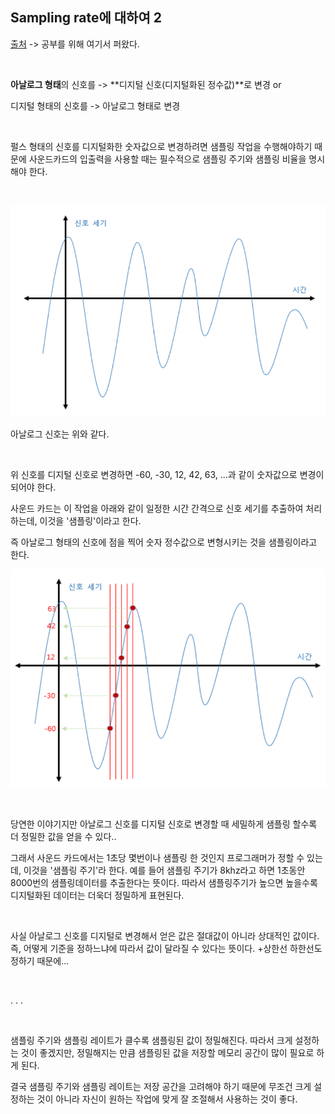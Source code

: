 ## Sampling rate에 대하여 2 

[출처](https://m.blog.naver.com/tipsware/220868928930) -> 공부를 위해 여기서 퍼왔다.

​    

**아날로그 형태**의 신호를  ->  **디지털 신호(디지털화된 정수값)**로 변경 or

디지털 형태의 신호를  ->  아날로그 형태로 변경

​    

펄스 형태의 신호를 디지털화한 숫자값으로 변경하려면 샘플링 작업을 수행해야하기 때문에  사운드카드의 입출력을 사용할 때는 필수적으로 샘플링 주기와 샘플링 비율을 명시해야 한다.

​    

<img src="../source/샘플링.png">

아날로그 신호는 위와 같다.

​    

위 신호를 디지털 신호로 변경하면 -60, -30, 12, 42, 63, ...과 같이 숫자값으로 변경이 되어야 한다.

사운드 카드는 이 작업을 아래와 같이 일정한 시간 간격으로 신호 세기를 추출하여 처리하는데, 이것을 '샘플링'이라고 한다.

즉 아날로그 형태의 신호에 점을 찍어 숫자 정수값으로 변형시키는 것을 샘플링이라고 한다.

<img src='../source/샘플링 주기.png'>

​    

당연한 이야기지만 아날로그 신호를 디지털 신호로 변경할 때 세밀하게 샘플링 할수록 더 정밀한 값을 얻을 수 있다..

그래서 사운드 카드에서는 1초당 몇번이나 샘플링 한 것인지 프로그래머가 정할 수 있는데, 이것을 '샘플링 주기'라 한다. 예를 들어 샘플링 주기가 8khz라고 하면 1초동안 8000번의 샘플링데이터를 추출한다는 뜻이다. 따라서 샘플링주기가 높으면 높을수록 디지털화된 데이터는 더욱더 정밀하게 표현된다.

​    

사실 아날로그 신호를 디지털로 변경해서 얻은 값은 절대값이 아니라 상대적인 값이다. 즉, 어떻게 기준을 정하느냐에 따라서 값이 달라질 수 있다는 뜻이다. +상한선 하한선도 정하기 때문에...

​    

. . .

​    

샘플링 주기와 샘플링 레이트가 클수록 샘플링된 값이 정밀해진다. 따라서 크게 설정하는 것이 좋겠지만, 정밀해지는 만큼 샘플링된 값을 저장할 메모리 공간이 많이 필요로 하게 된다.

결국 샘플링 주기와 샘플링 레이트는 저장 공간을 고려해야 하기 때문에 무조건 크게 설정하는 것이 아니라 자신이 원하는 작업에 맞게 잘 조절해서 사용하는 것이 좋다.



